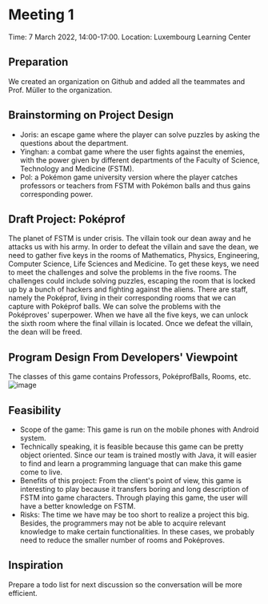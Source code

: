 # Meeting 1
Time: 7 March 2022, 14:00-17:00.
Location: Luxembourg Learning Center

## Preparation
We created an organization on Github and added all the teammates and Prof. Müller to the organization.

## Brainstorming on Project Design
- Joris: an escape game where the player can solve puzzles by asking the questions about the department. 
- Yinghan: a combat game where the user fights against the enemies, with the power given by different departments of the Faculty of Science, Technology and Medicine (FSTM).
- Pol: a Pokémon game university version where the player catches professors or teachers from FSTM with Pokémon balls and thus gains corresponding power.

## Draft Project: Poképrof
The planet of FSTM is under crisis. The villain took our dean away and he attacks us with his army. In order to defeat the villain and save the dean, we need to gather five keys in the rooms of Mathematics, Physics, Engineering, Computer Science, Life Sciences and Medicine. To get these keys, we need to meet the challenges and solve the problems in the five rooms. The challenges could include solving puzzles, escaping the room that is locked up by a bunch of hackers and fighting against the aliens. There are staff, namely the Poképrof, living in their corresponding rooms that we can capture with Poképrof balls. We can solve the problems with the Poképroves' superpower. When we have all the five keys, we can unlock the sixth room where the final villain is located. Once we defeat the villain, the dean will be freed. 

## Program Design From Developers' Viewpoint
The classes of this game contains Professors, PoképrofBalls, Rooms, etc.
![image](Documents/software-engineering-project/classdiagram.png "Title")

## Feasibility
- Scope of the game: This game is run on the mobile phones with Android system.
- Technically speaking, it is feasible because this game can be pretty object oriented. Since our team is trained mostly with Java, it will easier to find and learn a programming language that can make this game come to live.
- Benefits of this project: From the client's point of view, this game is interesting to play because it transfers boring and long description of FSTM into game characters. Through playing this game, the user will have a better knowledge on FSTM.
- Risks: The time we have may be too short to realize a project this big. Besides, the programmers may not be able to acquire relevant knowledge to make certain functionalities. In these cases, we probably need to reduce the smaller number of rooms and Poképroves.

## Inspiration
Prepare a todo list for next discussion so the conversation will be more efficient.